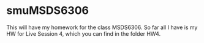 # smuMSDS6306

This will have my homework for the class MSDS6306. So far all I have is my HW for Live Session 4, which you can find in the folder HW4.
